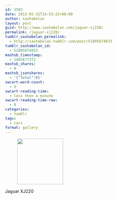 ```yaml
---
id: 1503
date: 2013-05-31T14:53:22+00:00
author: sashabelan
layout: post
guid: http://www.sashabelan.com/jaguar-xj220/
permalink: /jaguar-xj220/
tumblr_sashabelan_permalink:
  - http://sashabelan.tumblr.com/post/51805874033
tumblr_sashabelan_id:
  - 51805874033
mashsb_timestamp:
  - 1465677372
mashsb_shares:
  - 0
mashsb_jsonshares:
  - '{"total":0}'
swcart-word-count:
  - 3
swcart-reading-time:
  - less then a minute
swcart-reading-time-raw:
  - 0
categories:
  - tumblr
tags:
  - cars
format: gallery
---
```

<div id='gallery-422' class='gallery galleryid-1503 gallery-columns-3 gallery-size-thumbnail'>
  <figure class='gallery-item'> 
  
  <div class='gallery-icon landscape'>
    <a href='http://www.sashabelan.ru/jaguar-xj220/attachment/1504/'><img width="150" height="150" src="http://www.sashabelan.ru/wp-content/uploads/2013/05/tumblr_mno40yCPaz1qarj97o1_1280-150x150.jpg" class="attachment-thumbnail size-thumbnail" alt="" /></a>
  </div></figure>
</div>

Jaguar XJ220